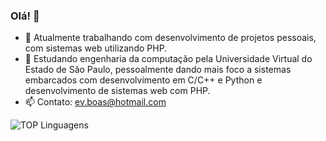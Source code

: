 ### Olá! 👋

- 🔭 Atualmente trabalhando com desenvolvimento de projetos pessoais, com sistemas web utilizando PHP.
- 🌱 Estudando engenharia da computação pela Universidade Virtual do Estado de São Paulo, pessoalmente dando mais foco a sistemas embarcados com desenvolvimento em C/C++ e Python e desenvolvimento de sistemas web com PHP.
- 📫 Contato: ev.boas@hotmail.com

<!--
<div>
  <a href="https://github.com/evboas">
  <img height = "180em" src="https://github-readme-stats.vercel.app/api?username=Eduardo-Vilas-Boas&theme=chartreuse-dark&show_icons=true" />
</div>

<!--
**evboas/evboas** is a ✨ _special_ ✨ repository because its `README.md` (this file) appears on your GitHub profile.

Here are some ideas to get you started:

- 👯 I’m looking to collaborate on ...
- 🤔 I’m looking for help with ...
- 💬 Ask me about ...

- 😄 Pronouns: ...
- ⚡ Fun fact: ...
-->

![TOP Linguagens](https://github-readme-stats.vercel.app/api/top-langs/?username=evboas&layout=compact&theme=dracula)
